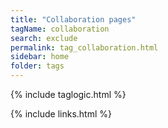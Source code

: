 ```yaml
---
title: "Collaboration pages"
tagName: collaboration
search: exclude
permalink: tag_collaboration.html
sidebar: home
folder: tags
---
```

{% include taglogic.html %}

{% include links.html %}
